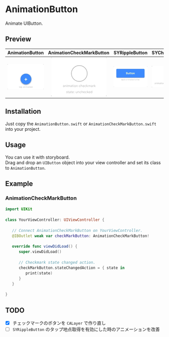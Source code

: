 # AnimationButton
Animate UIButton.

## Preview  
|AnimationButton |AnimationCheckMarkButton |SYRippleButton |SYCheckMarkButton |  
|:-:|:-:|:-:|:-:|  
|![AnimationButton.gif](https://github.com/hayabusabusa/AnimationButton/blob/master/gif/AnimationButton.gif)|![AnimationCheckMarkButton.gif](https://github.com/hayabusabusa/AnimationButton/blob/master/gif/AnimationCheckMarkButton.gif)|![SYRippleButton](https://github.com/hayabusabusa/AnimationButton/blob/master/gif/SYRippleButton.gif)|![SYCheckMarkButton](https://github.com/hayabusabusa/AnimationButton/blob/master/gif/SYCheckmarkButton.gif)|

## Installation
Just copy the `AnimationButton.swift` or `AnimationCheckMarkButton.swift` into your project.  

## Usage
You can use it with storyboard.  
Drag and drop an `UIButton` object into your view controller and set its class to `AnimationButton`.   

## Example 
### AnimationCheckMarkButton  
```swift
import UIKit

class YourViewController: UIViewController {
   
   // Connect AnimationCheckMarkButton on YourViewController.
   @IBOutlet weak var checkMarkButton: AnimationCheckMarkButton!
   
   override func viewDidLoad() {
      super.viewDidLoad()
      
      // Checkmark state changed action.
      checkMarkButton.stateChangedAction = { state in
         print(state)
      }
   }
   
}
```

## TODO  
- [x] チェックマークのボタンを `CALayer` で作り直し  
- [ ] `SYRippleButton` のタップ地点取得を有効にした時のアニメーションを改善
